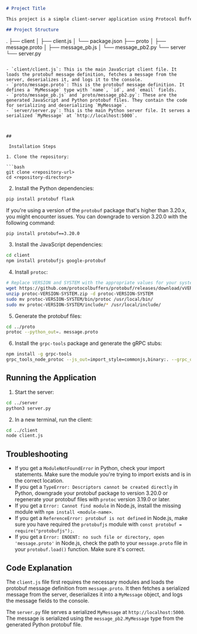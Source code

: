 ```markdown
# Project Title

This project is a simple client-server application using Protocol Buffers (protobuf) for data serialization. The server is implemented in Python and the client in JavaScript.

## Project Structure
```

.
├── client
│ ├── client.js
│ └── package.json
├── proto
│ ├── message.proto
│ ├── message_pb.js
│ └── message_pb2.py
└── server
└── server.py

````

- `client/client.js`: This is the main JavaScript client file. It loads the protobuf message definition, fetches a message from the server, deserializes it, and logs it to the console.
- `proto/message.proto`: This is the protobuf message definition. It defines a `MyMessage` type with `name`, `id`, and `email` fields.
- `proto/message_pb.js` and `proto/message_pb2.py`: These are the generated JavaScript and Python protobuf files. They contain the code for serializing and deserializing `MyMessage`.
- `server/server.py`: This is the main Python server file. It serves a serialized `MyMessage` at `http://localhost:5000`.



##

 Installation Steps

1. Clone the repository:

```bash
git clone <repository-url>
cd <repository-directory>
````

2. Install the Python dependencies:

```bash
pip install protobuf flask
```

If you're using a version of the `protobuf` package that's higher than 3.20.x, you might encounter issues. You can downgrade to version 3.20.0 with the following command:

```bash
pip install protobuf==3.20.0
```

3. Install the JavaScript dependencies:

```bash
cd client
npm install protobufjs google-protobuf
```

4. Install `protoc`:

```bash
# Replace VERSION and SYSTEM with the appropriate values for your system
wget https://github.com/protocolbuffers/protobuf/releases/download/vVERSION/protoc-VERSION-SYSTEM.zip
unzip protoc-VERSION-SYSTEM.zip -d protoc-VERSION-SYSTEM
sudo mv protoc-VERSION-SYSTEM/bin/protoc /usr/local/bin/
sudo mv protoc-VERSION-SYSTEM/include/* /usr/local/include/
```

5. Generate the protobuf files:

```bash
cd ../proto
protoc --python_out=. message.proto
```

6. Install the `grpc-tools` package and generate the gRPC stubs:

```bash
npm install -g grpc-tools
grpc_tools_node_protoc --js_out=import_style=commonjs,binary:. --grpc_out=. --plugin=protoc-gen-grpc=`which grpc_tools_node_protoc_plugin` message.proto
```

## Running the Application

1. Start the server:

```bash
cd ../server
python3 server.py
```

2. In a new terminal, run the client:

```bash
cd ../client
node client.js
```

## Troubleshooting

- If you get a `ModuleNotFoundError` in Python, check your import statements. Make sure the module you're trying to import exists and is in the correct location.
- If you get a `TypeError: Descriptors cannot be created directly` in Python, downgrade your protobuf package to version 3.20.0 or regenerate your protobuf files with `protoc` version 3.19.0 or later.
- If you get a `Error: Cannot find module` in Node.js, install the missing module with `npm install <module-name>`.
- If you get a `ReferenceError: protobuf is not defined` in Node.js, make sure you have required the `protobufjs` module with `const protobuf = require("protobufjs");`.
- If you get a `Error: ENOENT: no such file or directory, open 'message.proto'` in Node.js, check the path to your `message.proto` file in your `protobuf.load()` function. Make sure it's correct.

## Code Explanation

The `client.js` file first requires the necessary modules and loads the protobuf message definition from `message.proto`. It then fetches a serialized message from the server, deserializes it into a `MyMessage` object, and logs the message fields to the console.

The `server.py` file serves a serialized `MyMessage` at `http://localhost:5000`. The message is serialized using the `message_pb2.MyMessage` type from the generated Python protobuf file.
